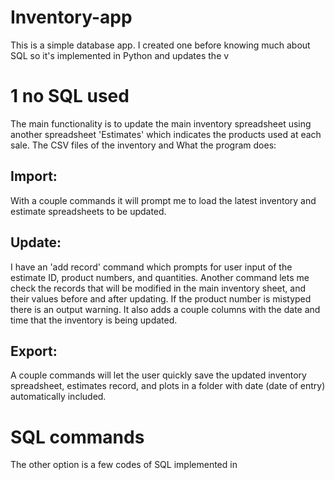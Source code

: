 # Inventory-app

This is a simple database app. I created one before knowing much about SQL so it's implemented in Python and updates the v

# 1 no SQL used
The main functionality is to update the main inventory spreadsheet using another spreadsheet 'Estimates' which indicates the products used at each sale. The CSV files of the inventory and 
What the program does:
## Import:
With a couple commands it will prompt me to load the latest inventory and estimate spreadsheets to be updated.  
## Update:
I have an 'add record' command which prompts for user input of the estimate ID, product numbers, and quantities. Another command lets me check the records that will be modified in the main inventory sheet, and their values before and after updating. If the product number is mistyped there is an output warning. It also adds a couple columns with the date and time that the inventory is being updated.
## Export:
A couple commands will let the user quickly save the updated inventory spreadsheet, estimates record, and plots in a folder with date (date of entry) automatically included.

# SQL commands
The other option is a few codes of SQL implemented in 
